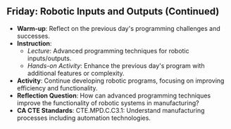 ## Friday: Robotic Inputs and Outputs (Continued)

- **Warm-up**: Reflect on the previous day's programming challenges and successes.
- **Instruction**:
  - *Lecture*: Advanced programming techniques for robotic inputs/outputs.
  - *Hands-on Activity*: Enhance the previous day's program with additional features or complexity.
- **Activity**: Continue developing robotic programs, focusing on improving efficiency and functionality.
- **Reflection Question**: How can advanced programming techniques improve the functionality of robotic systems in manufacturing?
- **CA CTE Standards**: CTE.MPD.C.C3.1: Understand manufacturing processes including automation technologies.